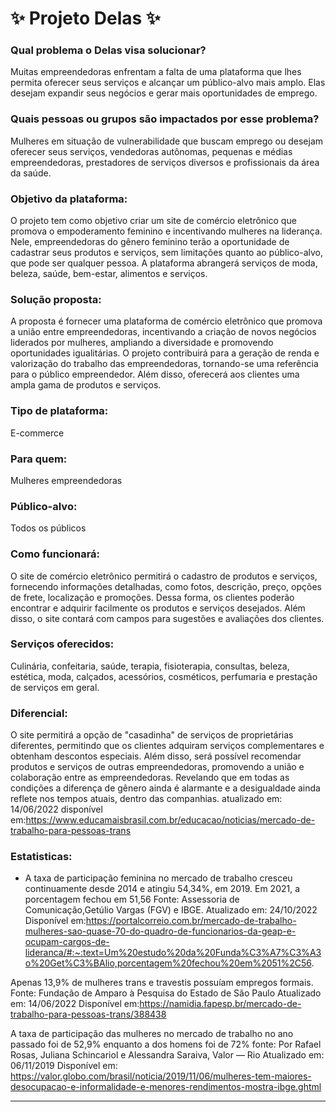 # :sparkles: Projeto Delas :sparkles:

### Qual problema o Delas visa solucionar?
 Muitas empreendedoras enfrentam a falta de uma plataforma que lhes permita oferecer seus serviços e alcançar um público-alvo mais amplo. Elas desejam expandir seus negócios e gerar mais oportunidades de emprego.


### Quais pessoas ou grupos são impactados por esse problema?
Mulheres em situação de vulnerabilidade que buscam emprego ou desejam oferecer seus serviços, vendedoras autônomas, pequenas e médias empreendedoras, prestadores de serviços diversos e profissionais da área da saúde.


### Objetivo da plataforma: 
O projeto tem como objetivo criar um site de comércio eletrônico que promova o empoderamento feminino e incentivando mulheres na liderança. Nele, empreendedoras do gênero feminino terão a oportunidade de cadastrar seus produtos e serviços, sem limitações quanto ao público-alvo, que pode ser qualquer pessoa. A plataforma abrangerá serviços de moda, beleza, saúde, bem-estar, alimentos e serviços.


### Solução proposta: 
A proposta é fornecer uma plataforma de comércio eletrônico que promova a união entre empreendedoras, incentivando a criação de novos negócios liderados por mulheres, ampliando a diversidade e promovendo oportunidades igualitárias. O projeto contribuirá para a geração de renda e valorização do trabalho das empreendedoras, tornando-se uma referência para o público empreendedor. Além disso, oferecerá aos clientes uma ampla gama de produtos e serviços.


### Tipo de plataforma: 
E-commerce


### Para quem: 
Mulheres empreendedoras


### Público-alvo: 
Todos os públicos


### Como funcionará: 
O site de comércio eletrônico permitirá o cadastro de produtos e serviços, fornecendo informações detalhadas, como fotos, descrição, preço, opções de frete, localização e promoções. Dessa forma, os clientes poderão encontrar e adquirir facilmente os produtos e serviços desejados. Além disso, o site contará com campos para sugestões e avaliações dos clientes.

### Serviços oferecidos: 
Culinária, confeitaria, saúde, terapia, fisioterapia, consultas, beleza, estética, moda, calçados, acessórios, cosméticos, perfumaria e prestação de serviços em geral.


### Diferencial: 
O site permitirá a opção de "casadinha" de serviços de proprietárias diferentes, permitindo que os clientes adquiram serviços complementares e obtenham descontos especiais. Além disso, será possível recomendar produtos e serviços de outras empreendedoras, promovendo a união e colaboração entre as empreendedoras. Revelando que em todas as condições a diferença de gênero ainda é alarmante e a desigualdade ainda reflete nos tempos atuais, dentro das companhias.
atualizado em: 14/06/2022
disponível em:https://www.educamaisbrasil.com.br/educacao/noticias/mercado-de-trabalho-para-pessoas-trans


### Estatisticas:
- A taxa de participação feminina no mercado de trabalho cresceu continuamente desde 2014 e atingiu 54,34%, em 2019. Em 2021, a porcentagem fechou em 51,56
Fonte: Assessoria de Comunicação,Getúlio Vargas (FGV) e IBGE.
Atualizado em: 24/10/2022 
Disponível em:https://portalcorreio.com.br/mercado-de-trabalho-mulheres-sao-quase-70-do-quadro-de-funcionarios-da-geap-e-ocupam-cargos-de-lideranca/#:~:text=Um%20estudo%20da%20Funda%C3%A7%C3%A3o%20Get%C3%BAlio,porcentagem%20fechou%20em%2051%2C56.


Apenas 13,9% de mulheres trans e travestis possuíam empregos formais.
Fonte: Fundação de Amparo à Pesquisa do Estado de São Paulo
Atualizado em: 14/06/2022
Disponível em:https://namidia.fapesp.br/mercado-de-trabalho-para-pessoas-trans/388438


A taxa de participação das mulheres no mercado de trabalho no ano passado foi de 52,9% enquanto a dos homens foi de 72%
fonte: Por Rafael Rosas, Juliana Schincariol e Alessandra Saraiva, Valor — Rio
Atualizado em: 06/11/2019
Disponível em: https://valor.globo.com/brasil/noticia/2019/11/06/mulheres-tem-maiores-desocupacao-e-informalidade-e-menores-rendimentos-mostra-ibge.ghtml

------------------------------